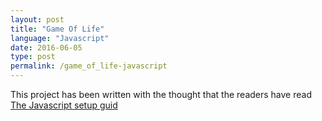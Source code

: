 ```yaml
---
layout: post
title: "Game Of Life"
language: "Javascript"
date: 2016-06-05
type: post
permalink: /game_of_life-javascript
---
```

This project has been written with the thought that the readers have read [The Javascript setup guid](/setup_environment-javascript) 
